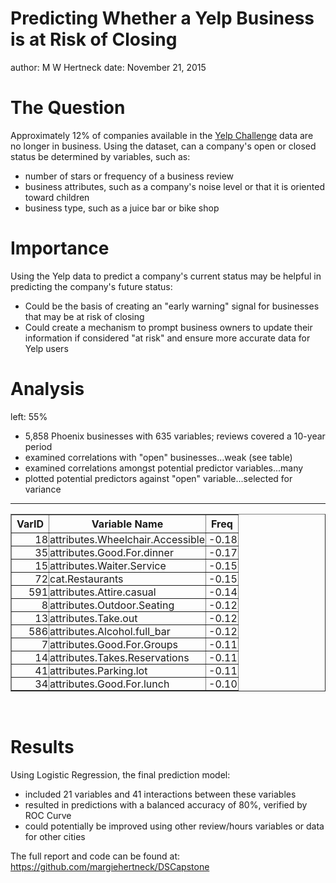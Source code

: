Predicting Whether a Yelp Business is at Risk of Closing
========================================================
author: M W Hertneck
date: November 21, 2015

The Question
========================================================

Approximately 12% of companies available in the [Yelp Challenge](http://www.yelp.com/dataset_challenge) data are no longer in business.  Using the dataset, can a company's open or closed status be determined by variables, such as:  

- number of stars or frequency of a business review  
- business attributes, such as a company's noise level or that it is oriented toward children  
- business type, such as a juice bar or bike shop  


Importance
========================================================

Using the Yelp data to predict a company's current status may be helpful in predicting the company's future status:

- Could be the basis of creating an "early warning" signal for businesses that may be at risk of closing
- Could create a mechanism to prompt business owners to update their information if considered "at risk" and ensure more accurate data for Yelp users

Analysis 
========================================================
left: 55%

- 5,858 Phoenix businesses with 635 variables; reviews covered a 10-year period
- examined correlations with "open" businesses...weak (see table)
- examined correlations amongst potential predictor variables...many
- plotted potential predictors against "open" variable...selected for variance

***
<!-- html table generated in R 3.2.2 by xtable 1.8-0 package -->
<!-- Wed Nov 18 19:47:05 2015 -->
<table align="center" table border=1>
<tr> <th>VarID  </th> <th> Variable Name </th> <th> Freq </th>  </tr>
  <tr> <td align="right" td style="padding: 0px 1px 0px 1px" td style="padding: 0px 1px 0px 1px"> 18 </td> <td style="padding: 0px 1px 0px 1px"> attributes.Wheelchair.Accessible </td> <td align="right" td style="padding: 0px 1px 0px 1px"> -0.18 </td> </tr>
  <tr> <td align="right" td style="padding: 0px 1px 0px 1px"> 35 </td> <td style="padding: 0px 1px 0px 1px"> attributes.Good.For.dinner </td> <td align="right" td style="padding: 0px 1px 0px 1px"> -0.17 </td> </tr>
  <tr> <td align="right" td style="padding: 0px 1px 0px 1px"> 15 </td> <td style="padding: 0px 1px 0px 1px"> attributes.Waiter.Service </td> <td align="right" td style="padding: 0px 1px 0px 1px"> -0.15 </td> </tr>
  <tr> <td align="right" td style="padding: 0px 1px 0px 1px"> 72 </td> <td style="padding: 0px 1px 0px 1px"> cat.Restaurants </td> <td align="right" td style="padding: 0px 1px 0px 1px"> -0.15 </td> </tr>
  <tr> <td align="right" td style="padding: 0px 1px 0px 1px"> 591 </td> <td style="padding: 0px 1px 0px 1px"> attributes.Attire.casual </td> <td align="right" td style="padding: 0px 1px 0px 1px"> -0.14 </td> </tr>
  <tr> <td align="right" td style="padding: 0px 1px 0px 1px"> 8 </td> <td style="padding: 0px 1px 0px 1px"> attributes.Outdoor.Seating </td> <td align="right" td style="padding: 0px 1px 0px 1px"> -0.12 </td> </tr>
  <tr> <td align="right" td style="padding: 0px 1px 0px 1px"> 13 </td> <td style="padding: 0px 1px 0px 1px"> attributes.Take.out </td> <td align="right" td style="padding: 0px 1px 0px 1px"> -0.12 </td> </tr>
  <tr> <td align="right" td style="padding: 0px 1px 0px 1px"> 586 </td> <td style="padding: 0px 1px 0px 1px"> attributes.Alcohol.full_bar </td> <td align="right" td style="padding: 0px 1px 0px 1px"> -0.12 </td> </tr>
  <tr> <td align="right" td style="padding: 0px 1px 0px 1px"> 7 </td> <td style="padding: 0px 1px 0px 1px"> attributes.Good.For.Groups </td> <td align="right" td style="padding: 0px 1px 0px 1px"> -0.11 </td> </tr>
  <tr> <td align="right" td style="padding: 0px 1px 0px 1px"> 14 </td> <td style="padding: 0px 1px 0px 1px"> attributes.Takes.Reservations </td> <td align="right" td style="padding: 0px 1px 0px 1px"> -0.11 </td> </tr>
  <tr> <td align="right" td style="padding: 0px 1px 0px 1px"> 41 </td> <td style="padding: 0px 1px 0px 1px"> attributes.Parking.lot </td> <td align="right" td style="padding: 0px 1px 0px 1px"> -0.11 </td> </tr>
  <tr> <td align="right" td style="padding: 0px 1px 0px 1px"> 34 </td> <td style="padding: 0px 1px 0px 1px"> attributes.Good.For.lunch </td> <td align="right" td style="padding: 0px 1px 0px 1px"> -0.10 </td> </tr>

   </table>
   <br>


Results
========================================================

Using Logistic Regression, the final prediction model:

- included 21 variables and 41 interactions between these variables
- resulted in predictions with a balanced accuracy of 80%, verified by ROC Curve
- could potentially be improved using other review/hours variables or data for other cities

The full report and code can be found at:
https://github.com/margiehertneck/DSCapstone 


